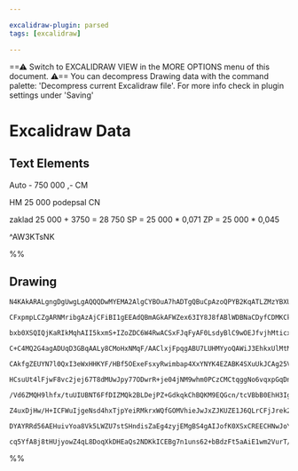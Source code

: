 ```yaml
---

excalidraw-plugin: parsed
tags: [excalidraw]

---
```

==⚠  Switch to EXCALIDRAW VIEW in the MORE OPTIONS menu of this document. ⚠== You can decompress Drawing data with the command palette: 'Decompress current Excalidraw file'. For more info check in plugin settings under 'Saving'


# Excalidraw Data
## Text Elements
Auto - 750 000 ,-           CM

HM 25 000        podepsal CN

zaklad 25 000 + 3750 = 28 750
SP = 25 000 * 0,071
ZP = 25 000 * 0,045

 ^AW3KTsNK

%%
## Drawing
```compressed-json
N4KAkARALgngDgUwgLgAQQQDwMYEMA2AlgCYBOuA7hADTgQBuCpAzoQPYB2KqATLZMzYBXUtiRoIACyhQ4zZAHoFAc0JRJQgEYA6bGwC2CgF7N6hbEcK4OCtptbErHALRY8RMpWdx8Q1TdIEfARcZgRmBShcZQUebQBWbR4aOiCEfQQOKGZuAG1wMFAwYuh4cXQoLCgU4shGFnYuNB4AFgA2fhL61k4AOU4xbgBOAA4ARiGx9oAGAHZOyEIOYixu

CFxpmpLCZgARNMribgAzAjCFiBI1gEEAdQBmAGkAFWZex63IY8J8fABlWDBNaCDyfCDMKCkNgAawQtxI6m4fAKAkhMIQAJgQIkIKuFyhfkkHHCOTQYwubDguGwahg3DG02mF2symxqCZKIgmG4zhaQzis35Yza8WFQza0xFFzpaGc92miVm8QuEKhsIAwmx8GxSGsAMRjBCGw1gzTU6HKAnLTXa3USSHWZhUwJZMEUBGSbj3MYjbQtCazaYjHiio

bxb0XSQIQjKaRIkMqhAII5kxmS+IZoZDC6W4RwACSxFJqFyAF0LsdyBlC9wOEJfvjhMticxi3WG5zNE3iABRYIZLLFssXIRwYi4Q702b3EZKlre+KTbOcogcaG1+v4C7a7CwlOoU74c6c46cKB/QhGco8Dm1CCnrIAMVw+h+MtQys5lUw1Qk1yEUBsKgzioEq0zsoyqDUCBqCwXB8HqgAsgAOhwqEABKIbw8QQeB8FwXAbArHIBCoOqvSoahRi4N

C+C4MQ2G4agADUqD3GBqAALy8CMoHxNMqF/AAClxjFpqgABU7LUHMYyoQAWiJ3EhkxUlMtMLTxJRXD4pQzxVDcAFASBHHidB+EWUh2mYWJkEWaghHEcwpHkdp1G0fRtngax7H8aJPC8WBglKV5knSbJCkhSp4lqTJmnaWC35QNcRDKE06DBMc1QXPUUDmAQKUxul0CUmCehZLgSxMDWaDtlunI6jGSwEPpP6GYBwF8eBZkwfZsFWWhHA2dFdkWY5

CAkfgZEUYN7l0QxI3eWxHHKYF/HBf5OExeFsxyRwimbap4XxYNYK4EZABK4SXuUkJCAg25Veh0axr+qBjEk8QFAAvp0RQlLAiBrKuSA5UwPTpfxYMNH0AzlFM9wZiG8RtMud5LCs3ISLgyQXDs+zBJOaCHse6P7lyMCYAAGtgAD6zzKI8uAAGqIfRVOEM4zDMwAMgA8mC3y/JibLglqeKcqq6LwsQiLNCqaKwiL5Ri6CjaEi2xbkg1VI0rA9KMsy

HCsuUt4lFjwF8vc2jej67T8dMUwJpy77ODwrR+je04jNM9whm0PCzCMCtqggNo6vqxpGqDnbmrmQjWlqEf2uQHBOrgLrZZy7qy56zRDNbDJjMXgfxC0/ozpGL1xmg0zaIKPDCqKqMSiKActImyb0iG9xtGK8ycvHBZFnk5YnlWCA1agdXq82JLcP9ANlEiKK/Z23Z9ukmTZKPI5jhOXdkt7Sr3KM87F49a4bh2d47nuJxnA9ktRKQUAAEIY0syjX

/Vd6ZMQH9lhfx/tuUIUBNT6FfDIZMQk2BLDejPZ+GdkqkChBQKM9EQGcn/tcVBbB0EhH3Igu8hF4FDhRGAfItRihm1qNMChY9qFUOoTwAu2gi4lznBXYOFCwB1wbk3MUrcUatAYSiUsP1wCMPWHAOAAID4LwKNAKMGQ1jjlIOuToDBCAIAoG/OOVpiDhztOgPUxxzEWK2BAbAIhM75kqPoAEodjGR2jiaLRNjUHb3sekfRu546J1tGsB0adnTbys

Z4uxDjHw/H+ICFWuIjgeNsd4hxTjpYeiRMkrxWQfGOMVhieJwJxZJKUZE1J6QLrCFjJrek2SonpD5rrWkBszbWJSbk6JZ5nyvnwO+T8JRymdPSI+M8F4rxIjaUMqAeTWrJVSsVTKWdBkdJmWkl+KC0EYKIZuepFT9A9mWLgrZhC1gZzQRE1ZeTjn4OeMvCQhirHMGwFCX4VNuAZmtuGWcM4hiMnuL3e4WjnmvPwAATS9PEWYfoMz8RRqjYuA8ShG

DYAYRRd56AEHuivYoa8Vk5LWZU7stSHndisZaEg4zyjEMgBS4gAIJofK0XSxCREECHNwJoYI+4SZPxKHSlxaBF4QDflqcmpBlBmgABSN3mLwMYcrZXUHZAkAAlGCK6yh6wZzWBK6VPB5TKoNUyXghqVXxHVT9PZWR0mwiaXlTgbZdlKMrC+BAV1lhMGAUK7BHBOXcu4HdPlgyiBwEDaQe6Fw/WqLQEGikAEQbhvulapRdgABWCBsDZD+H6uArKVg

cq5YfA8j8tHUjyowZ4qL8DoqXkDHEaQs2NDKkICEBg7n1uns62+bBdzFt5aAiE1wm2VurT/SRYA8X3h+OEBe30QDfSAA
```
%%